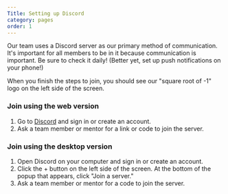 ```yaml
---
Title: Setting up Discord
category: pages
order: 1
---
```

Our team uses a Discord server as our primary method of communication. It's important for all members to be in it because communication is important. Be sure to check it daily! (Better yet, set up push notifications on your phone!)

When you finish the steps to join, you should see our "square root of -1" logo on the left side of the screen.

### Join using the web version
1. Go to [Discord](https://discord.com) and sign in or create an account.
2. Ask a team member or mentor for a link or code to join the server.

### Join using the desktop version
1. Open Discord on your computer and sign in or create an account.
2. Click the + button on the left side of the screen. At the bottom of the popup that appears, click "Join a server."
3. Ask a team member or mentor for a code to join the server.